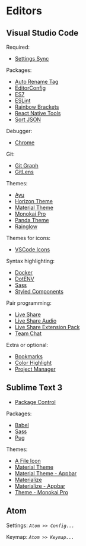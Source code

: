 # Editors

## Visual Studio Code

Required:

- [Settings Sync](https://marketplace.visualstudio.com/items?itemName=Shan.code-settings-sync#review-details)

Packages:

- [Auto Rename Tag](https://marketplace.visualstudio.com/items?itemName=formulahendry.auto-rename-tag#review-details)
- [EditorConfig](https://marketplace.visualstudio.com/items?itemName=EditorConfig.EditorConfig#review-details)
- [ES7](https://marketplace.visualstudio.com/items?itemName=dsznajder.es7-react-js-snippets#review-details)
- [ESLint](https://marketplace.visualstudio.com/items?itemName=dbaeumer.vscode-eslint#review-details)
- [Rainbow Brackets](https://marketplace.visualstudio.com/items?itemName=2gua.rainbow-brackets#review-details)
- [React Native Tools](https://marketplace.visualstudio.com/items?itemName=msjsdiag.vscode-react-native#review-details)
- [Sort JSON](https://marketplace.visualstudio.com/items?itemName=richie5um2.vscode-sort-json#review-details)

Debugger:

- [Chrome](https://marketplace.visualstudio.com/items?itemName=msjsdiag.debugger-for-chrome#review-details)

Git:

- [Git Graph](https://marketplace.visualstudio.com/items?itemName=mhutchie.git-graph#review-details)
- [GitLens](https://marketplace.visualstudio.com/items?itemName=eamodio.gitlens#review-details)

Themes:

- [Ayu](https://marketplace.visualstudio.com/items?itemName=teabyii.ayu)
- [Horizon Theme](https://marketplace.visualstudio.com/items?itemName=jolaleye.horizon-theme-vscode)
- [Material Theme](https://marketplace.visualstudio.com/items?itemName=Equinusocio.vsc-material-theme)
- [Monokai Pro](https://marketplace.visualstudio.com/items?itemName=monokai.theme-monokai-pro-vscode#review-details)
- [Panda Theme](https://marketplace.visualstudio.com/items?itemName=tinkertrain.theme-panda)
- [Rainglow](https://marketplace.visualstudio.com/items?itemName=daylerees.rainglow)

Themes for icons:

- [VSCode Icons](https://marketplace.visualstudio.com/items?itemName=vscode-icons-team.vscode-icons#review-details)

Syntax highlighting:

- [Docker](https://marketplace.visualstudio.com/items?itemName=PeterJausovec.vscode-docker#review-details)
- [DotENV](https://marketplace.visualstudio.com/items?itemName=mikestead.dotenv#review-details)
- [Sass](https://marketplace.visualstudio.com/items?itemName=robinbentley.sass-indented#review-details)
- [Styled Components](https://marketplace.visualstudio.com/items?itemName=jpoissonnier.vscode-styled-components#review-details)

Pair programming:

- [Live Share](https://marketplace.visualstudio.com/items?itemName=MS-vsliveshare.vsliveshare#review-details)
- [Live Share Audio](https://marketplace.visualstudio.com/items?itemName=MS-vsliveshare.vsliveshare-audio#review-details)
- [Live Share Extension Pack](https://marketplace.visualstudio.com/items?itemName=MS-vsliveshare.vsliveshare-pack#review-details)
- [Team Chat](https://marketplace.visualstudio.com/items?itemName=karigari.chat#review-details)

Extra or optional:

- [Bookmarks](https://marketplace.visualstudio.com/items?itemName=alefragnani.Bookmarks#review-details)
- [Color Highlight](https://marketplace.visualstudio.com/items?itemName=naumovs.color-highlight#review-details)
- [Project Manager](https://marketplace.visualstudio.com/items?itemName=alefragnani.project-manager#review-details)

## Sublime Text 3

- [Package Control](https://packagecontrol.io)

Packages:

- [Babel](https://packagecontrol.io/packages/Babel)
- [Sass](https://packagecontrol.io/packages/Sass)
- [Pug](https://packagecontrol.io/packages/Pug)

Themes:

- [A File Icon](https://packagecontrol.io/packages/A%20File%20Icon)
- [Material Theme](https://packagecontrol.io/packages/Material%20Theme)
- [Material Theme - Appbar](https://packagecontrol.io/packages/Material%20Theme%20-%20Appbar)
- [Materialize](https://packagecontrol.io/packages/Materialize)
- [Materialize - Appbar](https://packagecontrol.io/packages/Materialize-Appbar)
- [Theme - Monokai Pro](https://packagecontrol.io/packages/Theme%20-%20Monokai%20Pro)

## Atom

Settings: _`Atom >> Config...`_

Keymap: _`Atom >> Keymap...`_
